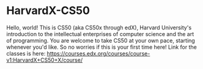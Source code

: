 # HarvardX-CS50
Hello, world! This is CS50 (aka CS50x through edX), Harvard University's introduction to the intellectual enterprises of computer science and the art of programming. You are welcome to take CS50 at your own pace, starting whenever you'd like. So no worries if this is your first time here! Link for the classes is here: https://courses.edx.org/courses/course-v1:HarvardX+CS50+X/course/
